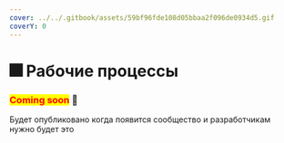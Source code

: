 ```yaml
---
cover: ../../.gitbook/assets/59bf96fde108d05bbaa2f096de0934d5.gif
coverY: 0
---
```


# 🎆 Рабочие процессы

### <mark style="color:red;">**Coming soon**</mark> 👻

Будет опубликовано когда появится сообщество и разработчикам нужно будет это
